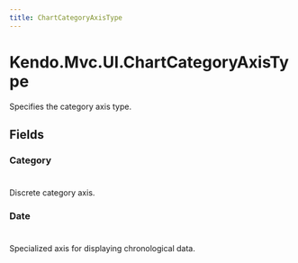 ```yaml
---
title: ChartCategoryAxisType
---
```


# Kendo.Mvc.UI.ChartCategoryAxisType
Specifies the category axis type.


## Fields


### Category
#
Discrete category axis.

### Date
#
Specialized axis for displaying chronological data.




